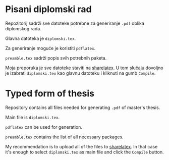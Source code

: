 # Pisani diplomski rad

Repozitorij sadrži sve datoteke potrebne za generiranje `.pdf` oblika
diplomskog rada.

Glavna datoteka je `diplomski.tex`.

Za generiranje moguće je koristiti `pdflatex`.

`preamble.tex` sadrži popis svih potrebnih paketa.

Moja preporuka je sve datoteke staviti na 
[sharelatex](https://www.sharelatex.com/). U tom slučaju dovoljno je izabrati
`diplomski.tex` kao glavnu datoteku i kliknuti na gumb `Compile`.

# Typed form of thesis

Repository contains all files needed for generating `.pdf` of master's thesis.

Main file is `diplomski.tex`.

`pdflatex` can be used for generation.

`preamble.tex` contains the list of all necessary packages.

My recommendation is to upload all of the files to
[sharelatex](https://www.sharelatex.com/).
In that case it's enough to select `diplomski.tex` as main file and click the
`Compile` button.

